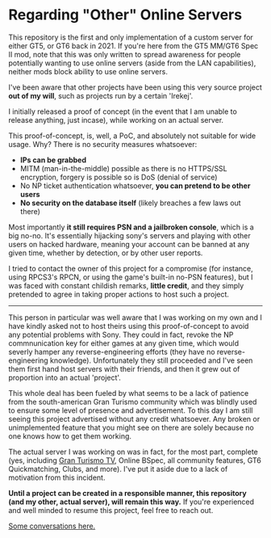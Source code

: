 # Regarding "Other" Online Servers

This repository is the first and only implementation of a custom server for either GT5, or GT6 back in 2021. If you're here from the GT5 MM/GT6 Spec II mod, note that this was only written to spread awareness for people potentially wanting to use online servers (aside from the LAN capabilities), neither mods block ability to use online servers.

I've been aware that other projects have been using this very source project **out of my will**, such as projects run by a certain 'Irekej'.

I initially released a proof of concept (in the event that I am unable to release anything, just incase), while working on an actual server.

This proof-of-concept, is, well, a PoC, and absolutely not suitable for wide usage. Why? There is no security measures whatsoever:

* **IPs can be grabbed**
* MITM (man-in-the-middle) possible as there is no HTTPS/SSL encryption, forgery is possible so is DoS (denial of service)
* No NP ticket authentication whatsoever, **you can pretend to be other users**
* **No security on the database itself** (likely breaches a few laws out there)

Most importantly **it still requires PSN and a jailbroken console**, which is a big no-no. It's essentially hijacking sony's servers and playing with other users on hacked hardware, meaning your account can be banned at any given time, whether by detection, or by other user reports.

I tried to contact the owner of this project for a compromise (for instance, using RPCS3's RPCN, or using the game's built-in no-PSN features), but I was faced with constant childish remarks, **little credit**, and they simply pretended to agree in taking proper actions to host such a project.

---

This person in particular was well aware that I was working on my own and I have kindly asked not to host theirs using this proof-of-concept to avoid any potential problems with Sony. They could in fact, revoke the NP commnunication key for either games at any given time, which would severly hamper any  reverse-engineering efforts (they have no reverse-engineering knowledge). Unfortunately they still proceeded and I've seen them first hand host servers with their friends, and then it grew out of proportion into an actual 'project'.

This whole deal has been fueled by what seems to be a lack of patience from the south-american Gran Turismo community which was blindly used to ensure some level of presence and advertisement. To this day I am still seeing this project advertised without any credit whatsoever. Any broken or unimplemented feature that you might see on there are solely because no one knows how to get them working.

The actual server I was working on was in fact, for the most part, complete (yes, including [Gran Turismo TV](https://www.youtube.com/watch?v=CR6LR0b2_ZE&t=79s), Online BSpec, all community features, GT6 Quickmatching, Clubs, and more). I've put it aside due to a lack of motivation from this incident. 

**Until a project can be created in a responsible manner, this repository (and my other, actual server), will remain this way.** If you're experienced and well minded to resume this project, feel free to reach out.

[Some conversations here.](https://imgur.com/a/xl9qgpK)
